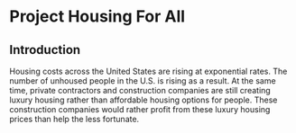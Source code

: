 # Project Housing For All

## Introduction

Housing costs across the United States are rising at exponential rates. The number of unhoused people in the U.S. is rising as a result. At the same time, private contractors and construction companies are still creating luxury housing rather than affordable housing options for people. These construction companies would rather profit from these luxury housing prices than help the less fortunate. 
